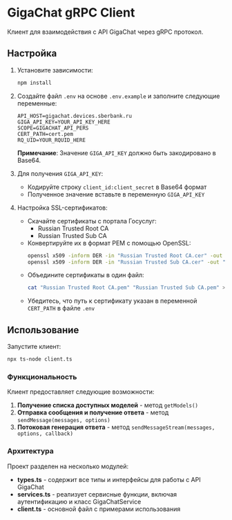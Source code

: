 # GigaChat gRPC Client

Клиент для взаимодействия с API GigaChat через gRPC протокол.

## Настройка

1. Установите зависимости:
   ```bash
   npm install
   ```

2. Создайте файл `.env` на основе `.env.example` и заполните следующие переменные:
   ```
   API_HOST=gigachat.devices.sberbank.ru
   GIGA_API_KEY=YOUR_API_KEY_HERE
   SCOPE=GIGACHAT_API_PERS
   CERT_PATH=cert.pem
   RQ_UID=YOUR_RQUID_HERE
   ```

   **Примечание**: Значение `GIGA_API_KEY` должно быть закодировано в Base64.

3. Для получения `GIGA_API_KEY`:
    - Кодируйте строку `client_id:client_secret` в Base64 формат
    - Полученное значение вставьте в переменную `GIGA_API_KEY`

4. Настройка SSL-сертификатов:
    - Скачайте сертификаты с портала Госуслуг:
        - Russian Trusted Root CA
        - Russian Trusted Sub CA
    - Конвертируйте их в формат PEM с помощью OpenSSL:
      ```bash
      openssl x509 -inform DER -in "Russian Trusted Root CA.cer" -out "Russian Trusted Root CA.pem"
      openssl x509 -inform DER -in "Russian Trusted Sub CA.cer" -out "Russian Trusted Sub CA.pem"
      ```
    - Объедините сертификаты в один файл:
      ```bash
      cat "Russian Trusted Root CA.pem" "Russian Trusted Sub CA.pem" > cert.pem
      ```
    - Убедитесь, что путь к сертификату указан в переменной `CERT_PATH` в файле `.env`

## Использование

Запустите клиент:

```bash
npx ts-node client.ts
```

### Функциональность

Клиент предоставляет следующие возможности:

1. **Получение списка доступных моделей** - метод `getModels()`
2. **Отправка сообщения и получение ответа** - метод `sendMessage(messages, options)`
3. **Потоковая генерация ответа** - метод `sendMessageStream(messages, options, callback)`

### Архитектура

Проект разделен на несколько модулей:

- **types.ts** - содержит все типы и интерфейсы для работы с API GigaChat
- **services.ts** - реализует сервисные функции, включая аутентификацию и класс GigaChatService
- **client.ts** - основной файл с примерами использования
